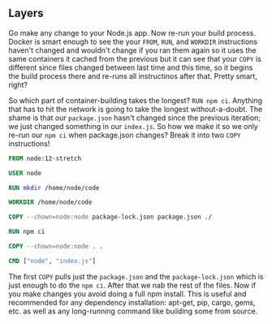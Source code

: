 ## Layers


Go make any change to your Node.js app. Now re-run your build process. Docker is smart enough to see the your `FROM`, `RUN`, and `WORKDIR` instructions haven't changed and wouldn't change if you ran them again so it uses the same containers it cached from the previous but it can see that your `COPY` is different since files changed between last time and this time, so it begins the build process there and re-runs all instructinos after that. Pretty smart, right?

So which part of container-building takes the longest? `RUN npm ci`. Anything that has to hit the network is going to take the longest without-a-doubt. The shame is that our `package.json` hasn't changed since the previous iteration; we just changed something in our `index.js`. So how we make it so we only re-run our `npm ci` when package.json changes? Break it into two `COPY` instructions!

```Dockerfile
FROM node:12-stretch

USER node

RUN mkdir /home/node/code

WORKDIR /home/node/code

COPY --chown=node:node package-lock.json package.json ./

RUN npm ci

COPY --chown=node:node . .

CMD ["node", "index.js"]
```

The first `COPY` pulls just the `package.json` and the `package-lock.json` which is just enough to do the `npm ci`. After that we nab the rest of the files. Now if you make changes you avoid doing a full npm install. This is useful and recommended for any dependency installation: apt-get, pip, cargo, gems, etc. as well as any long-running command like building some from source.
